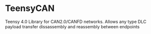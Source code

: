 # TeensyCAN
Teensy 4.0 Library for CAN2.0/CANFD networks. Allows any type DLC payload transfer dissassembly and reassembly between endpoints
